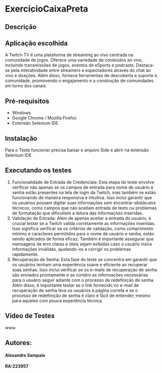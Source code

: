 # ExercicioCaixaPreta
## Descrição
## Aplicação escolhida
A Twitch TV é uma plataforma de streaming ao vivo centrada na comunidade de jogos. Oferece uma variedade de conteúdos ao vivo, incluindo transmissões de jogos, eventos de eSports e podcasts. Destaca-se pela interatividade entre streamers e espectadores através do chat ao vivo e doações. Além disso, fornece ferramentas de descoberta e suporte à comunidade, promovendo o engajamento e a construção de comunidades em torno dos canais.
## Pré-requisitos
- Windows
- Google Chrome / Mozilla Firefox
- Extensão Selenium IDE
## Instalação
Para o Teste funcionar precisa baixar o arquivo Side e abrir na extensão Selenium IDE.
## Executando os testes
1. Funcionalidade de Entrada de Credenciais: 
Esta etapa do teste envolve verificar não apenas se os campos de entrada para nome de usuário e senha estão presentes na tela de login da Twitch, mas também se estão funcionando de maneira responsiva e intuitiva. Isso inclui garantir que os usuários possam digitar suas informações sem encontrar obstáculos técnicos, como campos que não aceitam entrada de texto ou problemas de formatação que dificultem a leitura das informações inseridas.
2. Validação de Entrada:
Além de apenas aceitar a entrada do usuário, é crucial testar se a Twitch valida corretamente as informações inseridas. Isso significa verificar se os critérios de validação, como comprimento mínimo e caracteres permitidos para o nome de usuário e senha, estão sendo aplicados de forma eficaz. Também é importante assegurar que mensagens de erro claras e úteis sejam exibidas caso o usuário insira informações inválidas, ajudando-os a corrigir os problemas rapidamente.
3. Recuperação de Senha:
Esta fase do teste se concentra em garantir que os usuários tenham uma experiência suave e eficiente ao recuperar suas senhas. Isso inclui verificar se os e-mails de recuperação de senha são enviados prontamente e se contêm as informações necessárias para o usuário seguir adiante com o processo de redefinição de senha. Além disso, é importante testar se o link fornecido no e-mail de recuperação de senha leva os usuários à página correta e se o processo de redefinição de senha é claro e fácil de entender, mesmo para aqueles com pouca experiência técnica.
## Video de Testes
www
## Autores:
#### Alexandre Sampaio
#### RA:223957
